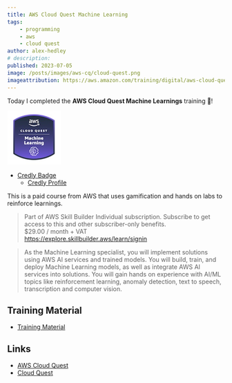 ```yaml
---
title: AWS Cloud Quest Machine Learning
tags:
    - programming
    - aws
    - cloud quest
author: alex-hedley
# description: 
published: 2023-07-05
image: /posts/images/aws-cq/cloud-quest.png
imageattribution: https://aws.amazon.com/training/digital/aws-cloud-quest/
---
```


<!-- # AWS Cloud Quest Machine Learning -->

Today I completed the **AWS Cloud Quest Machine Learnings** training 🎉!

![AWS Cloud Quest Data Analytics Badge](images/aws-cq/aws-cloud-quest-machine-learning.jpeg "AWS Cloud Quest Machine Learning Badge")

- [Credly Badge](https://www.credly.com/badges/0b283f21-b9cd-408e-9b54-f01cab2d3aa1/public_url)
  - [Credly Profile](https://www.credly.com/users/alexhedley/badges)

This is a paid course from AWS that uses gamification and hands on labs to reinforce learnings.

> Part of AWS Skill Builder Individual subscription. Subscribe to get access to this and other subscriber-only benefits.  
> $29.00 / month + VAT  
> https://explore.skillbuilder.aws/learn/signin  

> As the Machine Learning specialist, you will implement solutions using AWS AI services and trained models. You will build, train, and deploy Machine Learning models, as well as integrate AWS AI services into solutions. You will gain hands on experience with AI/ML topics like reinforcement learning, anomaly detection, text to speech, transcription and computer vision.

## Training Material

- [Training Material](https://aws.amazon.com/training/learn-about/cloud-practitioner/)

## Links

- [AWS Cloud Quest](https://aws.amazon.com/training/digital/aws-cloud-quest/)
- [Cloud Quest](https://explore.skillbuilder.aws/learn/course/external/view/elearning/7636/cloud-quest)

<!-- ## Resources Used -->
